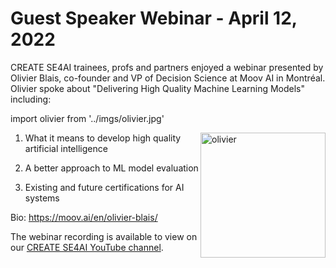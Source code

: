 

<h1>Guest Speaker Webinar - April 12, 2022</h1>
CREATE SE4AI trainees, profs and partners enjoyed a webinar presented by Olivier Blais, co-founder and VP of Decision Science at Moov AI in Montréal. Olivier spoke about "Delivering High Quality Machine Learning Models" including: 

import olivier from '../imgs/olivier.jpg'

<img src={olivier} alt="olivier" align="right" width="200"/>

1. What it means to develop high quality artificial intelligence

2. A better approach to ML model evaluation 

3. Existing and future certifications for AI systems 


Bio: https://moov.ai/en/olivier-blais/
 
The webinar recording is available to view on our [CREATE SE4AI YouTube channel](https://www.youtube.com/watch?v=n_agygoxiiE).